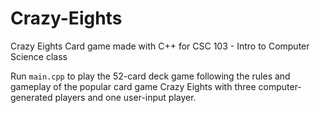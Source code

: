 # Crazy-Eights
Crazy Eights Card game made with C++ for CSC 103 - Intro to Computer Science class

Run `main.cpp` to play the 52-card deck game following the rules and gameplay of the popular card game Crazy Eights with three computer-generated players and one user-input player.
